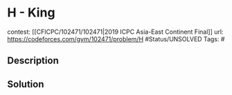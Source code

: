 # H - King

contest: [[CFICPC/102471/102471|2019 ICPC Asia-East Continent Final]]
url: https://codeforces.com/gym/102471/problem/H
#Status/UNSOLVED
Tags: #

## Description

## Solution

